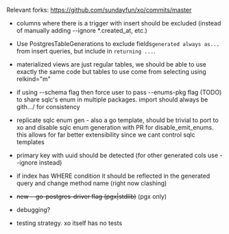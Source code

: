 Relevant forks: https://github.com/sundayfun/xo/commits/master

- columns where there is a trigger with insert should be excluded
  (instead of manually adding --ignore *.created_at, etc.)

- Use PostgresTableGenerations to exclude fields`generated always as...`
from insert queries, but include in `returning ...`.

- materialized views are just regular tables, we should be able to use
  exactly the same code but tables to use come from selecting using relkind="m"

- if using --schema flag then force user to pass --enums-pkg flag (TODO) to share sqlc's
  enum in multiple packages. import should always be <last> gith.../<last> for consistency

- replicate sqlc enum gen - also a go template, should be trivial to port to xo
  and disable sqlc enum generation with PR
  for disable_emit_enums.
  this allows for far better extensibility since we cant control sqlc templates

- primary key with uuid should be detected (for other generated cols use
  --ignore instead)

-  if index has WHERE condition it should be reflected in the generated query
   and change method name (right now clashing)

- ~~new --go-postgres-driver flag (pgx|stdlib)~~ (pgx only)

- debugging?

- testing strategy. xo itself has no tests
